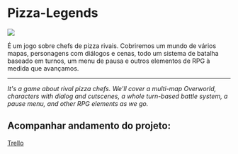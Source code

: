 # Pizza-Legends

<img src="https://user-images.githubusercontent.com/112625422/194766013-62fc742c-096b-499d-901e-045cfa996b78.png">

<p>É um jogo sobre chefs de pizza rivais. Cobriremos um mundo de vários mapas, personagens com diálogos e cenas, todo um sistema de batalha baseado em turnos, um menu de pausa e outros elementos de RPG à medida que avançamos.
</p>
<p><hr/></p>
<p><i>It's a game about rival pizza chefs. We'll cover a multi-map Overworld, characters with dialog and cutscenes, a whole turn-based battle system, a pause menu, and other RPG elements as we go.</i></p>

## Acompanhar andamento do projeto:
[Trello](https://trello.com/b/5pph1wQT/pizza-legends-tutorial)
